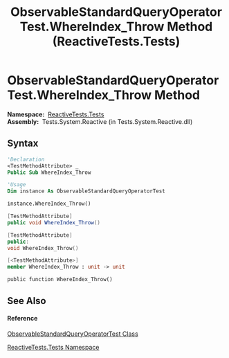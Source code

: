 ﻿---
title: ObservableStandardQueryOperatorTest.WhereIndex_Throw Method  (ReactiveTests.Tests)
TOCTitle: WhereIndex_Throw Method
ms:assetid: M:ReactiveTests.Tests.ObservableStandardQueryOperatorTest.WhereIndex_Throw
ms:mtpsurl: https://msdn.microsoft.com/en-us/library/reactivetests.tests.observablestandardqueryoperatortest.whereindex_throw(v=VS.103)
ms:contentKeyID: 36620065
ms.date: 06/28/2011
mtps_version: v=VS.103
f1_keywords:
- ReactiveTests.Tests.ObservableStandardQueryOperatorTest.WhereIndex_Throw
dev_langs:
- CSharp
- JScript
- VB
- FSharp
- c++
---

# ObservableStandardQueryOperatorTest.WhereIndex\_Throw Method

**Namespace:**  [ReactiveTests.Tests](hh289046\(v=vs.103\).md)  
**Assembly:**  Tests.System.Reactive (in Tests.System.Reactive.dll)

## Syntax

``` vb
'Declaration
<TestMethodAttribute> _
Public Sub WhereIndex_Throw
```

``` vb
'Usage
Dim instance As ObservableStandardQueryOperatorTest

instance.WhereIndex_Throw()
```

``` csharp
[TestMethodAttribute]
public void WhereIndex_Throw()
```

``` c++
[TestMethodAttribute]
public:
void WhereIndex_Throw()
```

``` fsharp
[<TestMethodAttribute>]
member WhereIndex_Throw : unit -> unit 
```

``` jscript
public function WhereIndex_Throw()
```

## See Also

#### Reference

[ObservableStandardQueryOperatorTest Class](hh288944\(v=vs.103\).md)

[ReactiveTests.Tests Namespace](hh289046\(v=vs.103\).md)

